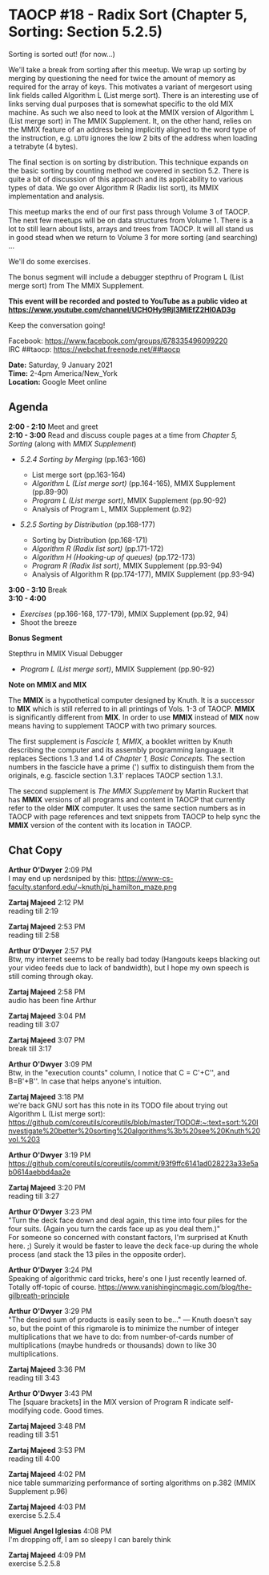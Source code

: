 # TAOCP #18 - Radix Sort (Chapter 5, Sorting: Section 5.2.5)

Sorting is sorted out! (for now...)

We'll take a break from sorting after this meetup. We wrap up sorting by merging by questioning the need for twice the amount of memory as required for the array of keys. This motivates a variant of mergesort using link fields called Algorithm L (List merge sort). There is an interesting use of links serving dual purposes that is somewhat specific to the old MIX machine. As such we also need to look at the MMIX version of Algorithm L (List merge sort) in The MMIX Supplement. It, on the other hand, relies on the MMIX feature of an address being implicitly aligned to the word type of the instruction, e.g. `LDTU` ignores the low 2 bits of the address when loading a tetrabyte (4 bytes).

The final section is on sorting by distribution. This technique expands on the basic sorting by counting method we covered in section 5.2. There is quite a bit of discussion of this approach and its applicability to various types of data. We go over Algorithm R (Radix list sort), its MMIX implementation and analysis.

This meetup marks the end of our first pass through Volume 3 of TAOCP. The next few meetups will be on data structures from Volume 1. There is a lot to still learn about lists, arrays and trees from TAOCP. It will all stand us in good stead when we return to Volume 3 for more sorting (and searching) ...

We'll do some exercises.

The bonus segment will include a debugger stepthru of Program L (List merge sort) from The MMIX Supplement.

**This event will be recorded and posted to YouTube as a public video at https://www.youtube.com/channel/UCHOHy9Rjl3MlEfZ2HI0AD3g**

Keep the conversation going!

Facebook: https://www.facebook.com/groups/678335496099220<br>
IRC ##taocp: https://webchat.freenode.net/##taocp

**Date:** Saturday, 9 January 2021\
**Time:** 2-4pm America/New_York\
**Location:** Google Meet online

## Agenda

**2:00 - 2:10** Meet and greet\
**2:10 - 3:00** Read and discuss couple pages at a time from *Chapter 5, Sorting* (along with *MMIX Supplement*)

- *5.2.4 Sorting by Merging* (pp.163-166)
  - List merge sort (pp.163-164)
  - *Algorithm L (List merge sort)* (pp.164-165), MMIX Supplement (pp.89-90)
  - *Program L (List merge sort)*, MMIX Supplement (pp.90-92)
  - Analysis of Program L, MMIX Supplement (p.92)
  
- *5.2.5 Sorting by Distribution* (pp.168-177)
  - Sorting by Distribution (pp.168-171)
  - *Algorithm R (Radix list sort)* (pp.171-172)
  - *Algorithm H (Hooking-up of queues)* (pp.172-173)
  - *Program R (Radix list sort)*, MMIX Supplement (pp.93-94)
  - Analysis of Algorithm R (pp.174-177), MMIX Supplement (pp.93-94)

**3:00 - 3:10** Break\
**3:10 - 4:00**
- *Exercises* (pp.166-168, 177-179), MMIX Supplement (pp.92, 94)
- Shoot the breeze

**Bonus Segment**

Stepthru in MMIX Visual Debugger

- *Program L (List merge sort)*, MMIX Supplement (pp.90-92)

**Note on MMIX and MIX**

The **MMIX** is a hypothetical computer designed by Knuth. It is a successor to **MIX** which is still referred to in all printings of Vols. 1-3 of TAOCP. **MMIX** is significantly different from **MIX**. In order to use **MMIX** instead of **MIX** now means having to supplement TAOCP with two primary sources.

The first supplement is *Fascicle 1, MMIX*, a booklet written by Knuth describing the computer and its assembly programming language. It replaces Sections 1.3 and 1.4 of *Chapter 1, Basic Concepts*. The section numbers in the fascicle have a prime (') suffix to distinguish them from the originals, e.g. fascicle section 1.3.1' replaces TAOCP section 1.3.1.

The second supplement is *The MMIX Supplement* by Martin Ruckert that has **MMIX** versions of all programs and content in TAOCP that currently refer to the older **MIX** computer. It uses the same section numbers as in TAOCP with page references and text snippets from TAOCP to help sync the **MMIX** version of the content with its location in TAOCP.

## Chat Copy

**Arthur O'Dwyer** 2:09 PM\
I may end up nerdsniped by this: https://www-cs-faculty.stanford.edu/~knuth/pi_hamilton_maze.png

**Zartaj Majeed** 2:12 PM\
reading till 2:19

**Zartaj Majeed** 2:53 PM\
reading till 2:58

**Arthur O'Dwyer** 2:57 PM\
Btw, my internet seems to be really bad today (Hangouts keeps blacking out your video feeds due to lack of bandwidth), but I hope my own speech is still coming through okay.

**Zartaj Majeed** 2:58 PM\
audio has been fine Arthur

**Zartaj Majeed** 3:04 PM\
reading till 3:07

**Zartaj Majeed** 3:07 PM\
break till 3:17

**Arthur O'Dwyer** 3:09 PM\
Btw, in the "execution counts" column, I notice that C = C'+C'', and B=B'+B''. In case that helps anyone's intuition.

**Zartaj Majeed** 3:18 PM\
we're back
GNU sort has this note in its TODO file about trying out Algorithm L (List merge sort): https://github.com/coreutils/coreutils/blob/master/TODO#:~:text=sort:%20Investigate%20better%20sorting%20algorithms%3b%20see%20Knuth%20vol.%203

**Arthur O'Dwyer** 3:19 PM\
https://github.com/coreutils/coreutils/commit/93f9ffc6141ad028223a33e5ab0614aebbd4aa2e

**Zartaj Majeed** 3:20 PM\
reading till 3:27

**Arthur O'Dwyer** 3:23 PM\
"Turn the deck face down and deal again, this time into four piles for the four suits. (Again you turn the cards face up as you deal them.)"\
For someone so concerned with constant factors, I'm surprised at Knuth here. ;) Surely it would be faster to leave the deck face-up during the whole process (and stack the 13 piles in the opposite order).

**Arthur O'Dwyer** 3:24 PM\
Speaking of algorithmic card tricks, here's one I just recently learned of. Totally off-topic of course. https://www.vanishingincmagic.com/blog/the-gilbreath-principle

**Arthur O'Dwyer** 3:29 PM\
"The desired sum of products is easily seen to be..." — Knuth doesn't say so, but the point of this rigmarole is to minimize the number of integer multiplications that we have to do: from number-of-cards number of multiplications (maybe hundreds or thousands) down to like 30 multiplications.

**Zartaj Majeed** 3:36 PM\
reading till 3:43

**Arthur O'Dwyer** 3:43 PM\
The [square brackets] in the MIX version of Program R indicate self-modifying code. Good times.

**Zartaj Majeed** 3:48 PM\
reading till 3:51

**Zartaj Majeed** 3:53 PM\
reading till 4:00

**Zartaj Majeed** 4:02 PM\
nice table summarizing performance of sorting algorithms on p.382 (MMIX Supplement p.96)

**Zartaj Majeed** 4:03 PM\
exercise 5.2.5.4

**Miguel Angel Iglesias** 4:08 PM\
I'm dropping off, I am so sleepy I can barely think

**Zartaj Majeed** 4:09 PM\
exercise 5.2.5.8

